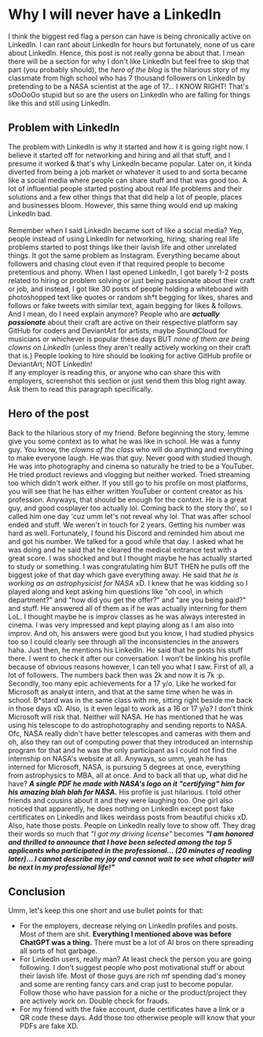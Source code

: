# Why I will never have a LinkedIn
I think the biggest red flag a person can have is being chronically active on 
LinkedIn. I can rant about LinkedIn for hours but fortunately, none of us care 
about LinkedIn. Hence, this post is not really gonna be about that. I mean 
there will be a section for why I don't like LinkedIn but feel free to skip 
that part (you probably should), the *hero of the blog* is the hilarious story 
of my classmate from high school who has 7 thousand followers on LinkedIn by 
pretending to be a NASA scientist at the age of 17... I KNOW RIGHT! That's 
sOoOoOo stupid but so are the users on LinkedIn who are falling for things 
like this and still using LinkedIn.

## Problem with LinkedIn
The problem with LinkedIn is why it started and how it is going right now. I 
believe it started off for networking and hiring and all that stuff, and I 
presume it worked & that's why LinkedIn became popular. Later on, it kinda 
diverted from being a job market or whatever it used to and sorta became like 
a social media where people can share stuff and that was good too. A lot of 
influential people started posting about real life problems and their 
solutions and a few other things that that did help a lot of people, places 
and businesses bloom. However, this same thing would end up making LinkedIn 
bad.<br><br>
Remember when I said LinkedIn became sort of like a social media? Yep, people 
instead of using LinkedIn for networking, hiring, sharing real life problems 
started to post things like their lavish life and other unrelated things. It 
got the same problem as Instagram. Everything became about followers and 
chasing clout even if that required people to become pretentious and phony. 
When I last opened LinkedIn, I got barely 1-2 posts related to hiring or 
problem solving or just being passionate about their craft or job, and 
instead, I got like 30 posts of people holding a whiteboard with 
photoshopped text like quotes or random sh\*t begging for likes, shares and 
follows or fake tweets with similar text, again begging for likes & follows. 
And I mean, do I need explain anymore? People who are ***actually 
passionate*** about their craft are active on their respective platform say 
GitHub for coders and DeviantArt for artists, maybe SoundCloud for musicians 
or whichever is popular these days BUT *none of them are being clowns on 
LinkedIn* (unless they aren't really actively working on their craft that is.) 
People looking to hire should be looking for active GitHub profile or 
DeviantArt; NOT LinkedIn!<br>
If any employer is reading this, or anyone who can share this with employers, 
screenshot this section or just send them this blog right away. Ask them to 
read this paragraph specifically.

## Hero of the post
Back to the hilarious story of my friend. Before beginning the story, lemme 
give you some context as to what he was like in school. He was a funny guy. 
You know, the *clowns of the class* who will do anything and everything to 
make everyone laugh. He was that guy. Never good with studied though. He was 
into photography and cinema so naturally he tried to be a YouTuber. He tried 
product reviews and vlogging but neither worked. Tried streaming too which 
didn't work either. If you still go to his profile on most platforms, you will 
see that he has either written YouTuber or content creator as his profession. 
Anyways, that should be enough for the context. He is a great guy, and good 
cosplayer too actually lol. Coming back to the story tho', so I called him one 
day 'cuz umm let's not reveal why lol. That was after school ended and stuff. 
We weren't in touch for 2 years. Getting his number was hard as well. 
Fortunately, I found his Discord and reminded him about me and got his number. 
We talked for a good while that day. I asked what he was doing and he said 
that he cleared the medical entrance test with a great score. I was shocked 
and but I thought maybe he has actually started to study or something. I was 
congratulating him BUT THEN he pulls off the biggest joke of that day which 
gave everything away. He said that *he is working as an astrophysicist for 
NASA* xD. I knew that he was kidding so I played along and kept asking him 
questions like "oh cool, in which department?" and "how did you get the offer?" 
and "are you being paid?" and stuff. He answered all of them as if he was 
actually interning for them LoL. I thought maybe he is improv classes as he 
was always interested in cinema. I was very impressed and kept playing along 
as I am also into improv. And oh, his answers were good but you know, I had 
studied physics too so I could clearly see through all the inconsistencies in 
the answers haha. Just then, he mentions his LinkedIn. He said that he posts 
his stuff there. I went to check it after our conversation. I won't be linking 
his profile because of obvious reasons however, I can tell you what I saw. 
First of all, a lot of followers. The numbers back then was 2k and now it is 
7k :p. Secondly, too many epic achievements for a 17 y/o. Like he worked for 
Microsoft as analyst intern, and that at the same time when he was in school. 
B*stard was in the same class with me, sitting right beside me back in those 
days xD. Also, is it even legal to work as a 16 or 17 y/o? I don't think 
Microsoft will risk that. Neither will NASA. He has mentioned that he was 
using his telescope to do astrophotography and sending reports to NASA. Ofc, 
NASA really didn't have better telescopes and cameras with them and oh, also 
they ran out of computing power that they introduced an internship program for 
that and he was the only participant as I could not find the internship on 
NASA's website at all. Anyways, so umm, yeah he has interned for Microsoft, 
NASA, is pursuing 5 degrees at once, everything from astrophysics to MBA, all 
at once. And to back all that up, what did he have? ***A single PDF he made 
with NASA's logo on it "certifying" him for his amazing blah blah for NASA.*** 
His profile is just hilarious. I told other friends and cousins about it and 
they were laughing too. One girl also noticed that apparently, he does 
nothing on LinkedIn except post fake certificates on LinkedIn and likes 
weirdass posts from beautiful chicks xD. Also, hate those posts. People on 
LinkedIn really love to show off. They drag their words so much that *"I got 
my driving license"* becomes ***"I am honored and thrilled to announce that I 
have been selected among the top 5 applicants who participated in the 
professional... (20 minutes of reading later)... I cannot describe my joy and 
cannot wait to see what chapter will be next in my professional life!"***

## Conclusion
Umm, let's keep this one short and use bullet points for that:
- For the employers, decrease relying on LinkedIn profiles and posts. Most of 
them are shit. **Everything I mentioned above was before ChatGPT was a thing.** 
There must be a lot of AI bros on there spreading all sorts of hot garbage.
- For LinkedIn users, really man? At least check the person you are going 
following. I don't suggest people who post motivational stuff or about their 
lavish life. Most of those guys are rich mf spending dad's money and some 
are renting fancy cars and crap just to become popular. Follow those who have passion for a niche or the product/project they are actively work on. Double check for frauds.
- For my friend with the fake account, dude certificates have a link or a QR 
code these days. Add those too otherwise people will know that your PDFs are 
fake XD.